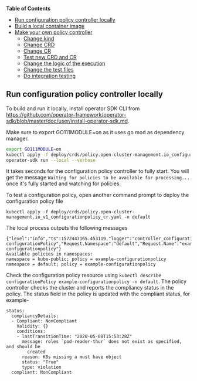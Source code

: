[comment]: # ( Copyright Contributors to the Open Cluster Management project )

**Table of Contents**
- [Run configuration policy controller locally](#run-configuration-policy-controller-locally)
- [Build a local container image](#build-a-local-container)
- [Make your own policy controller](#make-your-own-policy-controller)
  - [Change kind](#change-kind)
  - [Change CRD](#change-crd)
  - [Change CR](#change-cr)
  - [Test new CRD and CR](#test-new-crd-and-cr)
  - [Change the logic of the execution](#change-the-logic-of-the-execution)
  - [Change the test files](#change-the-test-files)
  - [Do integration testing](#do-integration-testing)

## Run configuration policy controller locally

To build and run it locally, install operator SDK CLI from https://github.com/operator-framework/operator-sdk/blob/master/doc/user/install-operator-sdk.md.

Make sure to export GO111MODULE=on as it uses go mod as dependency manager.

```bash
export GO111MODULE=on
kubectl apply -f deploy/crds/policy.open-cluster-management.io_configurationpolicies_crd.yaml
operator-sdk run --local --verbose
```
It takes seconds for the configuration policy controller to fully start. You will get the message `Waiting for policies to be available for processing...` once it's fully started and watching for policies.

To test a configuration policy, open another command prompt to deploy the configuration policy file
```
kubectl apply -f deploy/crds/policy.open-cluster-management.io_v1_configurationpolicy_cr.yaml -n default
```
The local process outputs the following messages
```
{"level":"info","ts":1572447165.453119,"logger":"controller_configurationpolicy","msg":"Reconciling configurationPolicy","Request.Namespace":"default","Request.Name":"example-configurationpolicy"}
Available policies in namespaces:
namespace = kube-public; policy = example-configurationpolicy
namespace = default; policy = example-configurationpolicy
```
Check the configuration policy resource using `kubectl describe configurationPolicy example-configurationpolicy -n default`. The policy controller checks the cluster and reports the compliancy status in the policy.  The status field in the policy is updated with  the compliant status, for example-
```
status:
  compliancyDetails:
  - Compliant: NonCompliant
    Validity: {}
    conditions:
    - lastTransitionTime: "2020-05-08T15:53:28Z"
      message: roles `pod-reader-thur` does not exist as specified, and should be
        created
      reason: K8s missing a must have object
      status: "True"
      type: violation
  compliant: NonCompliant
```